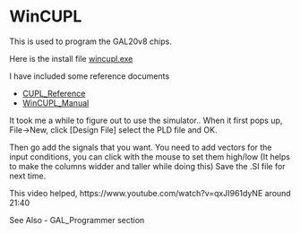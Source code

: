 # WinCUPL
This is used to program the GAL20v8 chips.

Here is the install file <a href="wincupl.exe">wincupl.exe</a>

I have included some reference documents<ul>
<li><a href="CUPL_Reference.pdf">CUPL_Reference</a>
<li><a href="WinCUPL_Manual.pdf">WinCUPL_Manual</a>
</ul>
It took me a while to figure out to use the simulator..
When it first pops up, File->New, click [Design File]
select the PLD file and OK.
<p>
Then go add the signals that you want. You need to add vectors 
for the input conditions, you can click with the mouse to set them high/low
(It helps to make the columns widder and taller while doing this)
Save the .SI file for next time.
</p>
This video helped, https://www.youtube.com/watch?v=qxJI961dyNE around 21:40

See Also - GAL_Programmer section